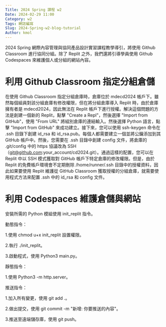 ```yaml
---
Title: 2024 Spring 課程 w2
Date: 2024-02-29 11:00
Category: w2
Tags: 網誌編寫
Slug: 2024-Spring-w2-blog-tutorial
Author: kmol
---
```


2024 Spring 網際內容管理與協同產品設計實習課程教學導引，將使用 Github Classroom 進行協同分組。除了 Replit 之外，我們還將引導學員使用 Github Codespaces 來維護個人或分組的網站內容。

<!-- PELICAN_END_SUMMARY -->

# 利用 Github Classroom 指定分組倉儲
在使用 Github Classroom 指定分組倉庫時，倉庫位於 mdecd2024 帳戶下。雖然每個組員對該分組倉庫有修改權限，但在將分組倉庫導入 Replit 時，由於倉庫擁有者是 mdecd2024，因此無法在 Replit 帳戶下進行授權。解決這個問題的方法是創建一個新的 Replit，點擊 "Create a Repl"，然後選擇 "Import from GitHub"，使用 "From URL" 將組別倉庫的連結輸入。然後選擇 Python 語言，點擊 "Import from GitHub" 來成功建立。接下來，您可以使用 ssh-keygen 命令在 .ssh 目錄下創建 id_rsa 和 id_rsa.pub。每個人都需要建立一個並將公鑰添加到其 GitHub 帳戶中。然後，您需要在 .ssh 目錄中創建 config 文件，將倉庫的 .git/config 中的 https 協議改為 SSH（git@github.com:your_account/cd2024.git）。通過這樣的配置，您可以在 Replit 中以 SSH 模式獲取對 GitHub 帳戶下特定倉庫的修改權限。但是，由於 Replit 的免費帳戶環境會不定期刪除 /home/runner/.ssh 目錄中的授權資料，因此如果要使用 Replit 維護從 GitHub Classroom 獲取授權的分組倉庫，就需要使用程式方法來配置 .ssh 中的 id_rsa 和 config 文件。
# 利用 Codespaces 維護倉儲與網站
安裝所需的 Python 模組使用 init_replit 指令。

動態指令：

1.使用 chmod u+x init_replit 設置權限。

2.執行 ./init_replit。

3.啟動程式，使用 Python3 main.py。

靜態指令：

1.使用 Python3 -m http.server。

推送指令：

1.加入所有變更，使用 git add .。

2.做出提交，使用 git commit -m "新增: 你要推送的內容"。

3.推送至遠端儲存庫，使用 git push。